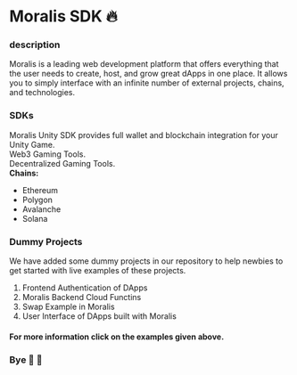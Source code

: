 # Moralis SDK 🔥
### description
Moralis is a leading web development platform that offers everything that the user needs to create, host, and grow great dApps in one place. It allows you to simply interface with an infinite number of external projects, chains, and technologies.

### SDKs
Moralis Unity SDK provides full wallet and blockchain integration for your <br>Unity Game.
<br>
Web3 Gaming Tools.
<br>
Decentralized Gaming Tools.
<br>
**Chains:**
<br>
<ul>
    <li>Ethereum</li>
    <li>Polygon</li>
    <li>Avalanche</li>
    <li>Solana</li>
</ul>

### Dummy Projects
We have added some dummy projects in our repository to help newbies to get started with live examples of these projects.
<ol>
    <li>Frontend Authentication of DApps</li>
    <li>Moralis Backend Cloud Functins</li>
    <li>Swap Example in Moralis</li>
    <li>User Interface of DApps built with Moralis</li>
</ol>

#### For more information click on the examples given above.


### Bye 👋 👋